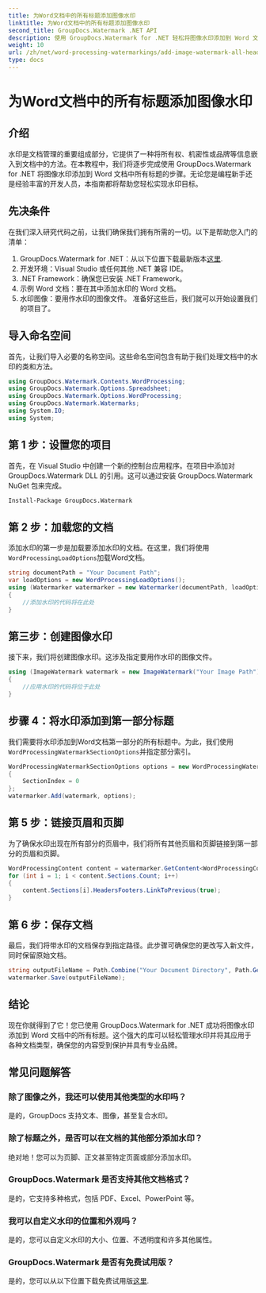 ```yaml
---
title: 为Word文档中的所有标题添加图像水印
linktitle: 为Word文档中的所有标题添加图像水印
second_title: GroupDocs.Watermark .NET API
description: 使用 GroupDocs.Watermark for .NET 轻松将图像水印添加到 Word 文档中的所有标题。请按照我们的分步指南以及详细的代码示例进行操作。
weight: 10
url: /zh/net/word-processing-watermarkings/add-image-watermark-all-headers-word-docs/
type: docs
---
```

# 为Word文档中的所有标题添加图像水印

## 介绍
水印是文档管理的重要组成部分，它提供了一种将所有权、机密性或品牌等信息嵌入到文档中的方法。在本教程中，我们将逐步完成使用 GroupDocs.Watermark for .NET 将图像水印添加到 Word 文档中所有标题的步骤。无论您是编程新手还是经验丰富的开发人员，本指南都将帮助您轻松实现水印目标。
## 先决条件
在我们深入研究代码之前，让我们确保我们拥有所需的一切。以下是帮助您入门的清单：
1.  GroupDocs.Watermark for .NET：从以下位置下载最新版本[这里](https://releases.groupdocs.com/Watermark/net/).
2. 开发环境：Visual Studio 或任何其他 .NET 兼容 IDE。
3. .NET Framework：确保您已安装 .NET Framework。
4. 示例 Word 文档：要在其中添加水印的 Word 文档。
5. 水印图像：要用作水印的图像文件。
准备好这些后，我们就可以开始设置我们的项目了。
## 导入命名空间
首先，让我们导入必要的名称空间。这些命名空间包含有助于我们处理文档中的水印的类和方法。
```csharp
using GroupDocs.Watermark.Contents.WordProcessing;
using GroupDocs.Watermark.Options.Spreadsheet;
using GroupDocs.Watermark.Options.WordProcessing;
using GroupDocs.Watermark.Watermarks;
using System.IO;
using System;
```
## 第 1 步：设置您的项目
首先，在 Visual Studio 中创建一个新的控制台应用程序。在项目中添加对 GroupDocs.Watermark DLL 的引用。这可以通过安装 GroupDocs.Watermark NuGet 包来完成。
```bash
Install-Package GroupDocs.Watermark
```
## 第 2 步：加载您的文档
添加水印的第一步是加载要添加水印的文档。在这里，我们将使用`WordProcessingLoadOptions`加载Word文档。
```csharp
string documentPath = "Your Document Path";
var loadOptions = new WordProcessingLoadOptions();
using (Watermarker watermarker = new Watermarker(documentPath, loadOptions))
{
    //添加水印的代码将在此处
}
```
## 第三步：创建图像水印
接下来，我们将创建图像水印。这涉及指定要用作水印的图像文件。
```csharp
using (ImageWatermark watermark = new ImageWatermark("Your Image Path"))
{
    //应用水印的代码将位于此处
}
```
## 步骤 4：将水印添加到第一部分标题
我们需要将水印添加到Word文档第一部分的所有标题中。为此，我们使用`WordProcessingWatermarkSectionOptions`并指定部分索引。
```csharp
WordProcessingWatermarkSectionOptions options = new WordProcessingWatermarkSectionOptions
{
    SectionIndex = 0
};
watermarker.Add(watermark, options);
```
## 第 5 步：链接页眉和页脚
为了确保水印出现在所有部分的页眉中，我们将所有其他页眉和页脚链接到第一部分的页眉和页脚。
```csharp
WordProcessingContent content = watermarker.GetContent<WordProcessingContent>();
for (int i = 1; i < content.Sections.Count; i++)
{
    content.Sections[i].HeadersFooters.LinkToPrevious(true);
}
```
## 第 6 步：保存文档
最后，我们将带水印的文档保存到指定路径。此步骤可确保您的更改写入新文件，同时保留原始文档。
```csharp
string outputFileName = Path.Combine("Your Document Directory", Path.GetFileName(documentPath));
watermarker.Save(outputFileName);
```
## 结论
现在你就得到了它！您已使用 GroupDocs.Watermark for .NET 成功将图像水印添加到 Word 文档中的所有标题。这个强大的库可以轻松管理水印并将其应用于各种文档类型，确保您的内容受到保护并具有专业品牌。
## 常见问题解答
### 除了图像之外，我还可以使用其他类型的水印吗？
是的，GroupDocs 支持文本、图像，甚至复合水印。
### 除了标题之外，是否可以在文档的其他部分添加水印？
绝对地！您可以为页脚、正文甚至特定页面或部分添加水印。
### GroupDocs.Watermark 是否支持其他文档格式？
是的，它支持多种格式，包括 PDF、Excel、PowerPoint 等。
### 我可以自定义水印的位置和外观吗？
是的，您可以自定义水印的大小、位置、不透明度和许多其他属性。
### GroupDocs.Watermark 是否有免费试用版？
是的，您可以从以下位置下载免费试用版[这里](https://releases.groupdocs.com/).